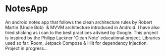 # NotesApp
An android notes app that follows the clean architecture rules by Robert Martin (Uncle Bob)  & MVVM architecture introduced in Android. I have also tried sticking as i can to the best practices advised by Google. This project is inspired by the Philipp Lackner 'Clean Note' educational project.
Libraries used so far: Room, Jetpack Compose & Hilt for dependency Injection.
Project in progress...
